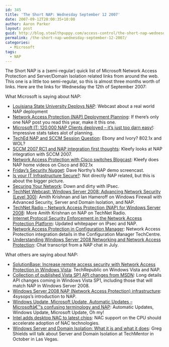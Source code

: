 ```yaml
---
id: 345
title: 'The Short NAP: Wednesday September 12 2007'
date: 2007-09-12T20:00:35+10:00
author: Aaron Parker
layout: post
guid: http://blog.stealthpuppy.com/access-control/the-short-nap-wednesday-september-12-2007
permalink: /the-short-nap-wednesday-september-12-2007/
categories:
  - Microsoft
tags:
  - NAP
---
```

The Short NAP is a (semi-regular) quick list of Microsoft Network Access Protection and Server/Domain Isolation related links from around the web. This one is a little too semi-regular, so this is almost three months worth of links. Here are the links for Wednesday the 12th of September 2007:

What Microsoft is saying about NAP:

  * [Louisiana State University Deploys NAP](https://www119.livemeeting.com/cc/mseventsbmo/view?id=1032344626&pw=8388166E): Webcast about a real world NAP deployment
  * [Network Access Protection (NAP) Deployment Planning](http://blogs.technet.com/nap/archive/2007/07/28/network-access-protection-deployment-planning.aspx): If there&#8217;s only one NAP post you read this year, make it this one.
  * [Microsoft IT: 120,000 NAP Clients deployed &#8211; it&#8217;s just too darn easy!](http://blogs.technet.com/nap/archive/2007/08/13/microsoft-it-120-000-nap-clients-deployed-it-s-just-too-darn-easy.aspx): Impressive stats takes alot of planning.
  * [TechEd NAP and SCCM Session Question](http://blogs.technet.com/mkleef/archive/2007/08/10/teched-nap-and-sccm-session-question.aspx): Ebony and Ivory? 802.1x and WOL?
  * [SCCM 2007 RC1 and NAP integration first thoughts](http://blogs.technet.com/mkleef/archive/2007/07/24/sccm-2007-rc1-and-nap-integration-first-thoughts.aspx): Kleefy looks at NAP integration with SCCM 2007.
  * [Network Access Protection with Cisco switches Blogcast](http://blogs.technet.com/mkleef/archive/2007/09/03/network-access-protection-with-cisco-switches-blogcast.aspx): Kleefy does NAP home videos on Cisco and 802.1x
  * [Friday&#8217;s Security Nugget](http://blogs.technet.com/daven/archive/2007/09/07/friday-s-security-nugget.aspx): Dave Northy&#8217;s NAP demo screencast.
  * [Is your IT Infrastructure Secure?](http://www.microsoft.com/emea/itsshowtime/sessionh.aspx?videoid=472): Not directly NAP related, but this is about the bigger picture.
  * [Securing Your Network](http://www.microsoft.com/emea/itsshowtime/sessionh.aspx?videoid=473): Down and dirty with IPsec.
  * [TechNet Webcast: Windows Server 2008: Advancing Network Security (Level 300)](http://msevents.microsoft.com/CUI/WebCastEventDetails.aspx?culture=en-US&EventID=1032336319&CountryCode=US): Amith Krishnan and Ian Hameroff on Windows Firewall with Advanced Security, Server and Domain Isolation, and NAP.
  * [TechNet Radio &#8211; Network Access Protection (NAP) for Windows Server 2008](http://www.microsoft.com/technet/community/tnradio/archive/july172007.mspx): More Amith Krishnan on NAP on TechNet Radio.
  * [Internet Protocol Security Enforcement in the Network Access Protection Platform](http://www.microsoft.com/downloads/details.aspx?FamilyID=144cc69f-790f-4f52-8846-3f3b8584d7cd&DisplayLang=en): Updated whitepaper on IPsec and NAP.
  * [Network Access Protection in Configuration Manager](http://technet.microsoft.com/en-us/library/bb693725.aspx): Network Access Protection integration details in the Configuration Manager TechCentre.
  * [Understanding Windows Server 2008 Networking and Network Access Protection](http://www.microsoft.com/technet/community/chats/trans/network/07_0716_tn_nap.mspx): Chat transcript from a NAP chat in July.

What others are saying about NAP:

  * [SolutionBase: Increase remote access security with Network Access Protection in Windows Vista](http://articles.techrepublic.com.com/2415-1009_11-157311.html?tag=nl.e102): TechRepublic on Windows Vista and NAP.
  * [Collection of published Vista SP1 API changes from MSDN](http://www.istartedsomething.com/20070722/vista-sp1-api-msdn-library/): Long details API changes coming in Windows Vista SP1, including those that will match NAP in Windows Server 2008.
  * [Windows Server 2008 NAP (Network Access Protection) infrastructure](http://4sysops.com/archives/windows-server-2008-nap-network-access-protection-infrastructure/): 4sysops&#8217;s introduction to NAP.
  * [Windows Update, Microsoft Update, Automatic Updates &#8211; Microsoftâ€™s confusing terminology and NAP](http://4sysops.com/archives/windows-update-microsoft-update-automatic-updates-microsoft%e2%80%99s-confusing-terminology-and-network-access-protection-nap/): Automatic Updates, Windows Update, Microsoft Update, Oh my!
  * [Intel adds desktop NAC to latest chips](http://www.infoworld.com/article/07/08/27/Intel-gets-the-desktop-NAC_1.html): NAC support on the CPU should accelerate adoption of NAC technologies.
  * [Windows Server and Domain Isolation: What it is and what it does](http://www.realtime-windowsserver.com/tips_tricks/2007/08/server_domain_isolation_what_i.htm): Greg Shields will talk about Server and Domain Isolation at TechMentor in October in Las Vegas.
